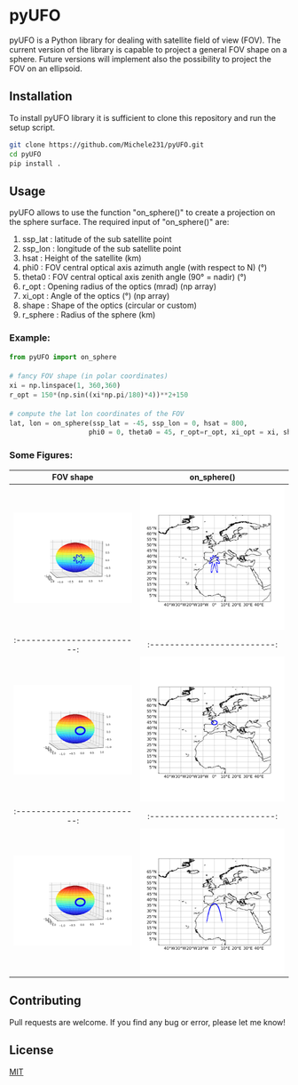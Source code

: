 # pyUFO

pyUFO is a Python library for dealing with satellite field of view (FOV). The current version of the library is capable to
project a general FOV shape on a sphere. Future versions will implement also the possibility to project the FOV on an ellipsoid.

## Installation

To install pyUFO library it is sufficient to clone this repository and run the setup script. 

```bash
git clone https://github.com/Michele231/pyUFO.git
cd pyUFO
pip install .
```

## Usage

pyUFO allows to use the function "on_sphere()" to create a projection on the sphere surface. The required input of "on_sphere()" are:
1. ssp_lat  : latitude of the sub satellite point 
2. ssp_lon  : longitude of the sub satellite point 
3. hsat     : Height of the satellite (km)
4. phi0     : FOV central optical axis azimuth angle (with respect to N) (°)
5. theta0   : FOV central optical axis zenith angle (90° = nadir) (°)
6. r_opt    : Opening radius of the optics (mrad) (np array)
7. xi_opt   : Angle of the optics (°) (np array)
8. shape    : Shape of the optics (circular or custom)
9. r_sphere : Radius of the sphere (km)

### Example:

```python
from pyUFO import on_sphere

# fancy FOV shape (in polar coordinates)
xi = np.linspace(1, 360,360)
r_opt = 150*(np.sin((xi*np.pi/180)*4))**2+150

# compute the lat lon coordinates of the FOV
lat, lon = on_sphere(ssp_lat = -45, ssp_lon = 0, hsat = 800, 
                    phi0 = 0, theta0 = 45, r_opt=r_opt, xi_opt = xi, shape='custom')
```

### Some Figures:

FOV shape             |  on_sphere()
:-------------------------:|:-------------------------:
![alt text](https://github.com/Michele231/pyUFO/blob/main/figures/fov_geometry_custom.png "Custom shape")  |  ![alt text](https://github.com/Michele231/pyUFO/blob/main/figures/45d_obs_custom.png "theta0 = 45°")
:-------------------------:|:-------------------------:
![alt text](https://github.com/Michele231/pyUFO/blob/main/figures/fov_geometry.png "Circular shape")  |  ![alt text](https://github.com/Michele231/pyUFO/blob/main/figures/nadir_obs1.png "theta0 = 90° (Nadir)")
:-------------------------:|:-------------------------:
![alt text](https://github.com/Michele231/pyUFO/blob/main/figures/fov_geometry.png "Circular shape")  |  ![alt text](https://github.com/Michele231/pyUFO/blob/main/figures/30d_obs1.png "theta0 = 30°")


## Contributing

Pull requests are welcome. If you find any bug or error, please let me know!

## License

[MIT](https://choosealicense.com/licenses/mit/)
